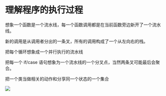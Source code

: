 # 理解程序的执行过程

<!--
ID: 7f73e6d7-559e-41b9-9508-86d949d36d2c
Status: publish
Date: 2017-05-30T01:49:00
Modified: 2020-05-16T11:57:10
wp_id: 322
-->

想象一个函数是一个流水线，每一个函数调用都是在当前函数旁边新开了一个流水线。

新的调用是从调用者分出的一条叉，所有的调用构成了一个从左向右的栈。


把每个循环想象成一个并行执行的流水线


把每一个 if/case 语句想象为一个流水线的一个分叉点，当然两条叉可能最后会聚合。

把一个类当做相关的动作和分享同一个状态的一个集合

![](https://ww2.sinaimg.cn/large/006tNbRwgy1fg35hmla6ij30j9087t94.jpg)